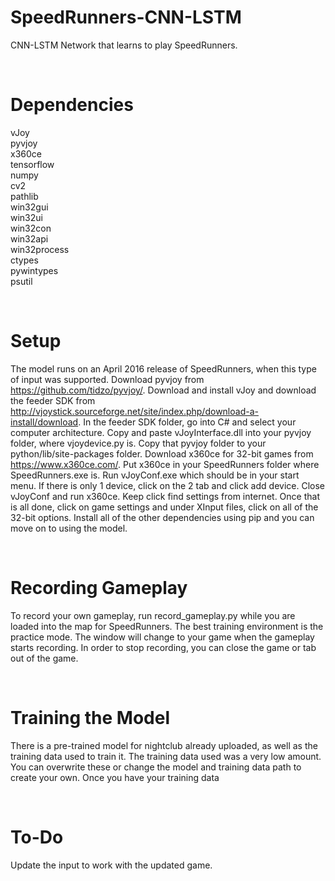 # SpeedRunners-CNN-LSTM

CNN-LSTM Network that learns to play SpeedRunners.

&nbsp;

# Dependencies

vJoy  
pyvjoy  
x360ce  
tensorflow  
numpy  
cv2  
pathlib  
win32gui  
win32ui  
win32con  
win32api  
win32process  
ctypes  
pywintypes  
psutil  

&nbsp;

# Setup

The model runs on an April 2016 release of SpeedRunners, when this type of input was supported. Download pyvjoy from https://github.com/tidzo/pyvjoy/. Download and install vJoy and download the feeder SDK from http://vjoystick.sourceforge.net/site/index.php/download-a-install/download. In the feeder SDK folder, go into C# and select your computer architecture. Copy and paste vJoyInterface.dll into your pyvjoy folder, where vjoydevice.py is. Copy that pyvjoy folder to your python/lib/site-packages folder. Download x360ce for 32-bit games from https://www.x360ce.com/. Put x360ce in your SpeedRunners folder where SpeedRunners.exe is. Run vJoyConf.exe which should be in your start menu. If there is only 1 device, click on the 2 tab and click add device. Close vJoyConf and run x360ce. Keep click find settings from internet. Once that is all done, click on game settings and under XInput files, click on all of the 32-bit options. Install all of the other dependencies using pip and you can move on to using the model.

&nbsp;

# Recording Gameplay

To record your own gameplay, run record_gameplay.py while you are loaded into the map for SpeedRunners. The best training environment is the practice mode. The window will change to your game when the gameplay starts recording. In order to stop recording, you can close the game or tab out of the game.

&nbsp;

# Training the Model

There is a pre-trained model for nightclub already uploaded, as well as the training data used to train it. The training data used was a very low amount. You can overwrite these or change the model and training data path to create your own. Once you have your training data

&nbsp;

# To-Do

Update the input to work with the updated game.
